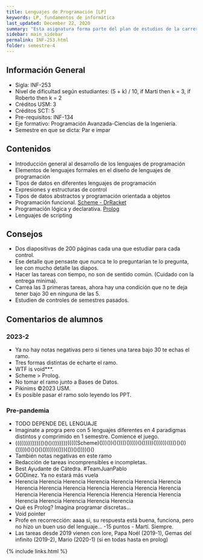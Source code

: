 ```yaml
---
title: Lenguajes de Programación [LP]
keywords: LP, fundamentos de informática
last_updated: December 22, 2020
summary: "Esta asignatura forma parte del plan de estudios de la carrera Ingeniería Civil Informática, conducente a la Licenciatura en Ciencias de la Ingeniería. El propósito de esta es dar conocer los conceptos más relevantes asociados al diseño de lenguajes y los principales paradigmas de programación, que permitan al estudiante evaluar críticamente diferentes lenguajes de programación y elegir el más adecuado, para resolver un determinado tipo de problema de programación y facilitar el aprendizaje de nuevos lenguajes."
sidebar: main_sidebar
permalink: INF-253.html
folder: semestre-4
---
```



## Información General

- Sigla: INF-253
- Nivel de dificultad según estudiantes: (5 + k) / 10, if Martí then k = 3, if Roberto then k = 2
- Créditos USM: 3
- Créditos SCT: 5
- Pre-requisitos: INF-134
- Eje formativo: Programación Avanzada-Ciencias de la Ingeniería.
- Semestre en que se dicta: Par e impar

## Contenidos

- Introducción general al desarrollo de los lenguajes de programación
- Elementos de lenguajes formales en el diseño de lenguajes de programación
- Tipos de datos en diferentes lenguajes de programación
- Expresiones y estructuras de control
- Tipos de datos abstractos y programación orientada a objetos
- Programación funcional. [Scheme - DrRacket][1]
- Programación lógica y declarativa. [Prolog][2]
- Lenguajes de scripting

## Consejos

- Dos diapositivas de 200 páginas cada una que estudiar para cada control.
- Ese detalle que pensaste que nunca te lo preguntarían te lo pregunta, lee con mucho detalle las diapos.
- Hacer las tareas con tiempo, no son de sentido común. (Cuidado con la entrega minima).
- Carrea las 3 primeras tareas, ahora hay una condición que no te deja tener bajo 30 en ninguna de las 5.
- Estudien de controles de semestres pasados.

## Comentarios de alumnos

### 2023-2

- Ya no hay notas negativas pero si tienes una tarea bajo 30 te echas el ramo.
- Tres formas distintas de echarte el ramo.
- WTF is void***.
- Scheme > Prolog.
- No tomar el ramo junto a Bases de Datos.
- Pikinims ©2023 USM.
- Es posible pasar el ramo solo leyendo los PPT.

### Pre-pandemia

- TODO DEPENDE DEL LENGUAJE
- Imaginate a progra pero con 5 lenguajes diferentes en 4 paradigmas distintos y comprimido en 1 semestre. Comience el juego.
- (((((((((((((()()()(((((((((((((Scheme)()))())()())))()))))()()))))())))))(((()()())()))))()()()()())))))(()))(())()())))()()
- También notas negativas en este ramo
- Redacción de tareas incomprensibles e incompletas.
- Best Ayudante de Cátedra. #TeamJuanPablo
- GODinez. Ya no estará más vuela
- Herencia Herencia Herencia Herencia Herencia Herencia Herencia Herencia Herencia Herencia Herencia Herencia Herencia Herencia Herencia Herencia Herencia Herencia Herencia Herencia Herencia Herencia Herencia Herencia Herencia Herencia
- Qué es Prolog? Imagina programar discretas...
- Void pointer
- Profe en recorrección: aaaa si, su respuesta está buena, funciona, pero no hizo un buen uso del lenguaje... -15 puntos - Martí. Siempre.
- Las tareas desde 2019 vienen con lore, Papa Noél (2019-1), Gemas del infinito (2019-2), Mario (2020-1) (si en todas hasta en prolog)

[1]: http://racket-lang.org/download/
[2]: https://www.swi-prolog.org/download/stable

{% include links.html %}

